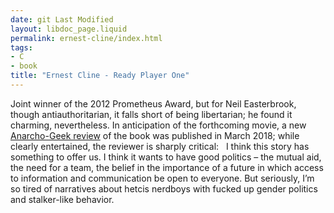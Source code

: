 ```yaml
---
date: git Last Modified
layout: libdoc_page.liquid
permalink: ernest-cline/index.html
tags:
- C
- book
title: "Ernest Cline - Ready Player One"
---
```


Joint winner of the 2012 Prometheus Award, but for Neil  Easterbrook, though antiauthoritarian, it falls short of being libertarian; he  found it charming, nevertheless. In anticipation of the forthcoming movie, a new <a href="http://www.anarchogeekreview.com/books/ready-for-player-one-to-not-be-a-hetcis-boy"> Anarcho-Geek review</a> of the book was published in March 2018; while clearly  entertained, the reviewer is sharply critical:
 
I think this story has something to offer us. I think it  wants to have good politics – the mutual aid, the need for a team, the belief in  the importance of a future in which access to information and communication be  open to everyone.
But seriously, I’m so tired of narratives about hetcis  nerdboys with fucked up gender politics and stalker-like behavior.